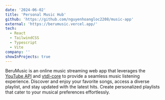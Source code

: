 ```yaml
---
date: '2024-06-02'
title: 'Personal Music Hub'
github: 'https://github.com/nguyenhoangloc2208/music-app'
external: 'https://berumusic.vercel.app/'
tech:
  - React
  - TailwindCSS
  - Typescript
  - Vite
company: ''
showInProjects: true
---
```


BeruMusic is an online music streaming web app that leverages the [YouTube API](https://developers.google.com/youtube/v3) and [ytdl-core](https://github.com/fent/node-ytdl-core) to provide a seamless music listening experience. Discover and enjoy your favorite songs, access a diverse playlist, and stay updated with the latest hits. Create personalized playlists that cater to your musical preferences effortlessly.
